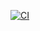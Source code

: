[![CI](https://github.com/wiryadev/binar-movie-compose/actions/workflows/main.yml/badge.svg)](https://github.com/wiryadev/binar-movie-compose/actions/workflows/main.yml)
